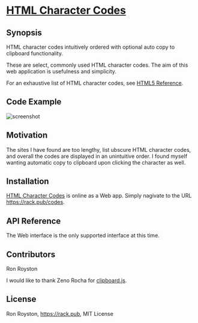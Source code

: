 # [HTML Character Codes](https://rack.pub/codes)
## Synopsis

HTML character codes intuitively ordered with optional auto copy to clipboard functionality.

These are select, commonly used HTML character codes.  The aim of this web application is usefulness and simplicity.  

For an exhaustive list of HTML character codes, see [HTML5 Reference](https://dev.w3.org/html5/html-author/charref).

## Code Example

<img src="https://github.com/rhroyston/rhroyston.github.io/blob/master/html-character-codes.jpg" alt="screenshot">

## Motivation

The sites I have found are too lengthy, list ubscure HTML character codes, and overall the codes are displayed in an unintuitive order.  I found myself wanting automatic copy to clipboard upon clicking the character as well.

## Installation

[HTML Character Codes](https://rack.pub/codes) is online as a Web app.  Simply nagivate to the URL https://rack.pub/codes.

## API Reference

The Web interface is the only supported interface at this time.

## Contributors

Ron Royston

I would like to thank Zeno Rocha for [clipboard.js](https://github.com/zenorocha/clipboard.js).

## License

Ron Royston, https://rack.pub, MIT License